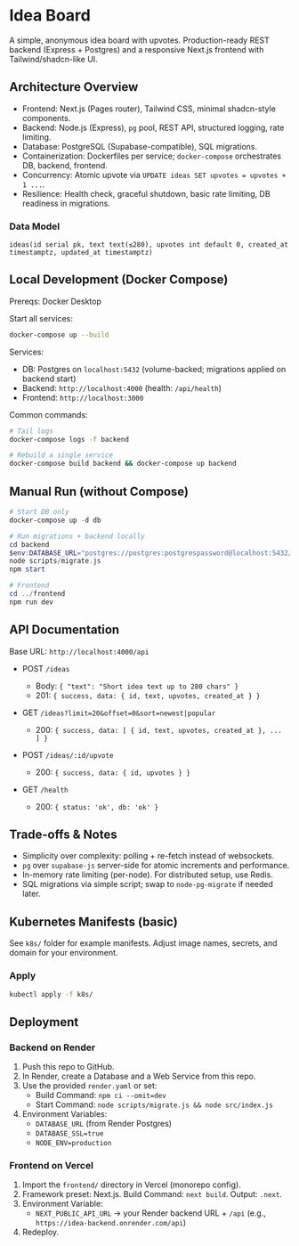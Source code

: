 # Idea Board

A simple, anonymous idea board with upvotes. Production-ready REST backend (Express + Postgres) and a responsive Next.js frontend with Tailwind/shadcn-like UI.

## Architecture Overview

- Frontend: Next.js (Pages router), Tailwind CSS, minimal shadcn-style components.
- Backend: Node.js (Express), `pg` pool, REST API, structured logging, rate limiting.
- Database: PostgreSQL (Supabase-compatible), SQL migrations.
- Containerization: Dockerfiles per service; `docker-compose` orchestrates DB, backend, frontend.
- Concurrency: Atomic upvote via `UPDATE ideas SET upvotes = upvotes + 1 ...`.
- Resilience: Health check, graceful shutdown, basic rate limiting, DB readiness in migrations.

### Data Model
`ideas(id serial pk, text text(≤280), upvotes int default 0, created_at timestamptz, updated_at timestamptz)`

## Local Development (Docker Compose)

Prereqs: Docker Desktop

Start all services:
```bash
docker-compose up --build
```

Services:
- DB: Postgres on `localhost:5432` (volume-backed; migrations applied on backend start)
- Backend: `http://localhost:4000` (health: `/api/health`)
- Frontend: `http://localhost:3000`

Common commands:
```bash
# Tail logs
docker-compose logs -f backend

# Rebuild a single service
docker-compose build backend && docker-compose up backend
```

## Manual Run (without Compose)
```powershell
# Start DB only
docker-compose up -d db

# Run migrations + backend locally
cd backend
$env:DATABASE_URL="postgres://postgres:postgrespassword@localhost:5432/ideaboard"
node scripts/migrate.js
npm start

# Frontend
cd ../frontend
npm run dev
```

## API Documentation

Base URL: `http://localhost:4000/api`

- POST `/ideas`
  - Body: `{ "text": "Short idea text up to 280 chars" }`
  - 201: `{ success, data: { id, text, upvotes, created_at } }`

- GET `/ideas?limit=20&offset=0&sort=newest|popular`
  - 200: `{ success, data: [ { id, text, upvotes, created_at }, ... ] }`

- POST `/ideas/:id/upvote`
  - 200: `{ success, data: { id, upvotes } }`

- GET `/health`
  - 200: `{ status: 'ok', db: 'ok' }`

## Trade-offs & Notes

- Simplicity over complexity: polling + re-fetch instead of websockets.
- `pg` over `supabase-js` server-side for atomic increments and performance.
- In-memory rate limiting (per-node). For distributed setup, use Redis.
- SQL migrations via simple script; swap to `node-pg-migrate` if needed later.

## Kubernetes Manifests (basic)

See `k8s/` folder for example manifests. Adjust image names, secrets, and domain for your environment.

### Apply
```bash
kubectl apply -f k8s/
```

## Deployment

### Backend on Render
1. Push this repo to GitHub.
2. In Render, create a Database and a Web Service from this repo.
3. Use the provided `render.yaml` or set:
   - Build Command: `npm ci --omit=dev`
   - Start Command: `node scripts/migrate.js && node src/index.js`
4. Environment Variables:
   - `DATABASE_URL` (from Render Postgres)
   - `DATABASE_SSL=true`
   - `NODE_ENV=production`

### Frontend on Vercel
1. Import the `frontend/` directory in Vercel (monorepo config).
2. Framework preset: Next.js. Build Command: `next build`. Output: `.next`.
3. Environment Variable:
   - `NEXT_PUBLIC_API_URL` → your Render backend URL + `/api` (e.g., `https://idea-backend.onrender.com/api`)
4. Redeploy.


